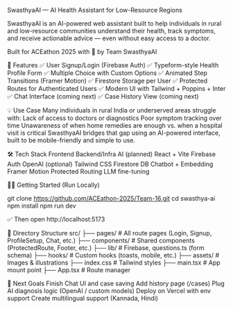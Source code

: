 SwasthyaAI — AI Health Assistant for Low-Resource Regions

SwasthyaAI is an AI-powered web assistant built to help individuals in rural and low-resource communities understand their health, track symptoms, and receive actionable advice — even without easy access to a doctor.

Built for ACEathon 2025 with 💙 by Team SwasthyaAI

🚀 Features
✅ User Signup/Login (Firebase Auth)
✅ Typeform-style Health Profile Form
✅ Multiple Choice with Custom Options
✅ Animated Step Transitions (Framer Motion)
✅ Firestore Storage per User
✅ Protected Routes for Authenticated Users
✅ Modern UI with Tailwind + Poppins + Inter
✅ Chat Interface (coming next)
✅ Case History View (coming next)

💡 Use Case
Many individuals in rural India or underserved areas struggle with:
Lack of access to doctors or diagnostics
Poor symptom tracking over time
Unawareness of when home remedies are enough vs. when a hospital visit is critical
SwasthyaAI bridges that gap using an AI-powered interface, built to be mobile-friendly and simple to use.

🛠 Tech Stack
Frontend	Backend/Infra	AI (planned)
React + Vite	Firebase Auth	OpenAI (optional)
Tailwind CSS	Firestore DB	Chatbot + Embedding
Framer Motion	Protected Routing	LLM fine-tuning

🧑‍💻 Getting Started (Run Locally)

git clone https://github.com/ACEathon-2025/Team-16.git
cd swasthya-ai
npm install
npm run dev

✅ Then open http://localhost:5173

📁 Directory Structure
src/
├── pages/             # All route pages (Login, Signup, ProfileSetup, Chat, etc.)
├── components/        # Shared components (ProtectedRoute, Footer, etc.)
├── lib/               # Firebase, questions.ts (form schema)
├── hooks/             # Custom hooks (toasts, mobile, etc.)
├── assets/            # Images & illustrations
├── index.css          # Tailwind styles
├── main.tsx           # App mount point
├── App.tsx            # Route manager


🧠 Next Goals
 Finish Chat UI and case saving
 Add history page (/cases)
 Plug AI diagnosis logic (OpenAI / custom models)
 Deploy on Vercel with env support
 Create multilingual support (Kannada, Hindi)